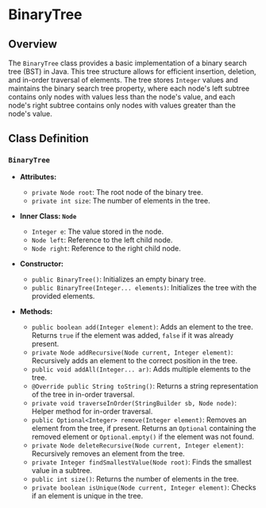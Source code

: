 # BinaryTree

## Overview

The `BinaryTree` class provides a basic implementation of a binary search tree (BST) in Java. This tree structure allows for efficient insertion, deletion, and in-order traversal of elements. The tree stores `Integer` values and maintains the binary search tree property, where each node's left subtree contains only nodes with values less than the node's value, and each node's right subtree contains only nodes with values greater than the node's value.

## Class Definition

### `BinaryTree`

- **Attributes:**
    - `private Node root`: The root node of the binary tree.
    - `private int size`: The number of elements in the tree.

- **Inner Class: `Node`**
    - `Integer e`: The value stored in the node.
    - `Node left`: Reference to the left child node.
    - `Node right`: Reference to the right child node.

- **Constructor:**
    - `public BinaryTree()`: Initializes an empty binary tree.
    - `public BinaryTree(Integer... elements)`: Initializes the tree with the provided elements.

- **Methods:**
    - `public boolean add(Integer element)`: Adds an element to the tree. Returns `true` if the element was added, `false` if it was already present.
    - `private Node addRecursive(Node current, Integer element)`: Recursively adds an element to the correct position in the tree.
    - `public void addAll(Integer... ar)`: Adds multiple elements to the tree.
    - `@Override public String toString()`: Returns a string representation of the tree in in-order traversal.
    - `private void traverseInOrder(StringBuilder sb, Node node)`: Helper method for in-order traversal.
    - `public Optional<Integer> remove(Integer element)`: Removes an element from the tree, if present. Returns an `Optional` containing the removed element or `Optional.empty()` if the element was not found.
    - `private Node deleteRecursive(Node current, Integer element)`: Recursively removes an element from the tree.
    - `private Integer findSmallestValue(Node root)`: Finds the smallest value in a subtree.
    - `public int size()`: Returns the number of elements in the tree.
    - `private boolean isUnique(Node current, Integer element)`: Checks if an element is unique in the tree.